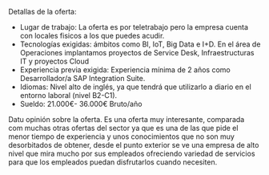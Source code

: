 Detallas de la oferta:
 - Lugar de trabajo: La oferta es por teletrabajo pero la empresa cuenta con
 locales fisicos a los que puedes acudir.
 - Tecnologías exigidas: ámbitos como BI, IoT, Big Data e I+D. En el área de
 Operaciones implantamos proyectos de Service Desk, Infraestructuras IT
 y proyectos Cloud
 - Experiencia previa exigida: Experiencia mínima de 2 años como
 Desarrollador/a SAP Integration Suite.
 - Idiomas: Nivel alto de inglés, ya que tendrá que utilizarlo a diario en el
 entorno laboral (nivel B2-C1).
 - Sueldo: 21.000€- 36.000€ Bruto/año
 
 Datu opinión sobre la oferta.
 Es una oferta muy interesante, comparada com muchas otras ofertas del sector ya
 que es una de las que pide el menor tiempo de experiencia y unos conocimientos
 que no son muy desorbitados de obtener, desde el punto exterior se ve una
 empresa de alto nivel que mira mucho por sus empleados ofreciendo variedad de
 servicios para que los empleados puedan disfrutarlos cuando necesiten.
